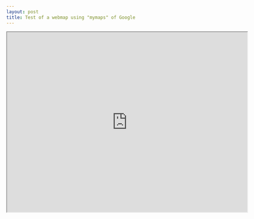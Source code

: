```yaml
---
layout: post
title: Test of a webmap using "mymaps" of Google
---
```


<iframe src="https://www.google.com/maps/d/u/0/embed?mid=1qX1L-aHWOnCE84HBVDbBvXvgE50" width="640" height="480"></iframe>

